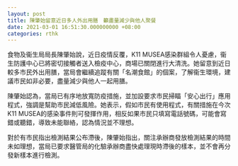 ```yaml
---
layout: post
title: 陳肇始留意近日多人外出用膳　籲盡量減少與他人聚餐
date: 2021-03-01 16:51:30.000000000 +08:00
categories: rthk
---
```


食物及衞生局局長陳肇始說，近日疫情反覆，K11 MUSEA感染群組令人憂慮，衞生防護中心已將密切接觸者送入檢疫中心，商場已關閉進行大清洗。她留意到近日較多市民外出用膳，當局會繼續追蹤有關「名潮食館」的個案，了解衞生環境，建議市民如非必要，盡量減少與他人一起用膳。

陳肇始認為，當局已有序地放寬防疫措施，並加設要求市民掃瞄「安心出行」應用程式，強調是幫助市民減低風險。她表示，假如市民有使用程式，有關措施在今次K11 MUSEA的感染事件則可發揮作用，相反如果市民只填寫電話號碼，可能會寫錯或聽錯，導致未能聯絡，認為情況並不理想。

對於有市民指出檢測結果公布滯後，陳肇始指出，關注承辦商發放檢測結果的時間未如理想，當局已要求醫管局的化驗承辦商盡快處理現時滯後的樣本，並不會再分發新樣本進行檢測。
